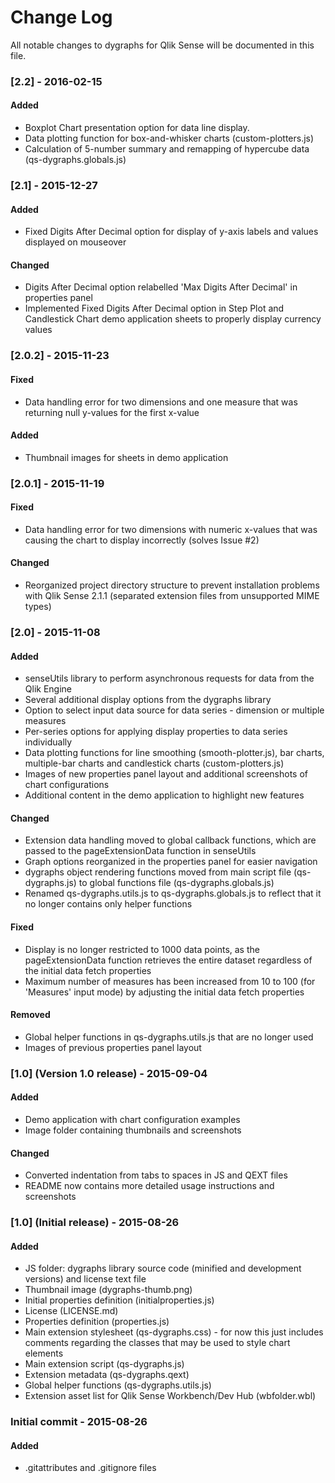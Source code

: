 # Change Log
All notable changes to dygraphs for Qlik Sense will be documented in this file.

### \[2.2\] - 2016-02-15
#### Added
- Boxplot Chart presentation option for data line display.
- Data plotting function for box-and-whisker charts (custom-plotters.js)
- Calculation of 5-number summary and remapping of hypercube data (qs-dygraphs.globals.js)

### \[2.1\] - 2015-12-27
#### Added
- Fixed Digits After Decimal option for display of y-axis labels and values displayed on mouseover

#### Changed
- Digits After Decimal option relabelled 'Max Digits After Decimal' in properties panel
- Implemented Fixed Digits After Decimal option in Step Plot and Candlestick Chart demo application sheets to properly display currency values

### \[2.0.2\] - 2015-11-23
#### Fixed
- Data handling error for two dimensions and one measure that was returning null y-values for the first x-value

#### Added
- Thumbnail images for sheets in demo application

### \[2.0.1\] - 2015-11-19
#### Fixed
- Data handling error for two dimensions with numeric x-values that was causing the chart to display incorrectly (solves Issue #2)

#### Changed
- Reorganized project directory structure to prevent installation problems with Qlik Sense 2.1.1 (separated extension files from unsupported MIME types)

### \[2.0\] - 2015-11-08
#### Added
- senseUtils library to perform asynchronous requests for data from the Qlik Engine
- Several additional display options from the dygraphs library
- Option to select input data source for data series - dimension or multiple measures
- Per-series options for applying display properties to data series individually
- Data plotting functions for line smoothing (smooth-plotter.js), bar charts, multiple-bar charts and candlestick charts (custom-plotters.js)
- Images of new properties panel layout and additional screenshots of chart configurations
- Additional content in the demo application to highlight new features

#### Changed
- Extension data handling moved to global callback functions, which are passed to the pageExtensionData function in senseUtils
- Graph options reorganized in the properties panel for easier navigation
- dygraphs object rendering functions moved from main script file (qs-dygraphs.js) to global functions file (qs-dygraphs.globals.js)
- Renamed qs-dygraphs.utils.js to qs-dygraphs.globals.js to reflect that it no longer contains only helper functions

#### Fixed
- Display is no longer restricted to 1000 data points, as the pageExtensionData function retrieves the entire dataset regardless of the initial data fetch properties
- Maximum number of measures has been increased from 10 to 100 (for 'Measures' input mode) by adjusting the initial data fetch properties

#### Removed
- Global helper functions in qs-dygraphs.utils.js that are no longer used
- Images of previous properties panel layout

### \[1.0\] (Version 1.0 release) - 2015-09-04
#### Added
- Demo application with chart configuration examples
- Image folder containing thumbnails and screenshots

#### Changed
- Converted indentation from tabs to spaces in JS and QEXT files
- README now contains more detailed usage instructions and screenshots

### \[1.0\] (Initial release) - 2015-08-26
#### Added
- JS folder: dygraphs library source code (minified and development versions) and license text file
- Thumbnail image (dygraphs-thumb.png)
- Initial properties definition (initialproperties.js)
- License (LICENSE.md)
- Properties definition (properties.js)
- Main extension stylesheet (qs-dygraphs.css) - for now this just includes comments regarding the classes that may be used to style chart elements
- Main extension script (qs-dygraphs.js)
- Extension metadata (qs-dygraphs.qext)
- Global helper functions (qs-dygraphs.utils.js)
- Extension asset list for Qlik Sense Workbench/Dev Hub (wbfolder.wbl)

### Initial commit - 2015-08-26
#### Added
- .gitattributes and .gitignore files